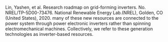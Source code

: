 Lin, Yashen, et al. Research roadmap on grid-forming inverters. No. NREL/TP-5D00-73476. National Renewable Energy Lab.(NREL), Golden, CO (United States), 2020.
many of these new resources are connected to the power system through power electronic inverters rather than spinning electromechanical machines. Collectively, we refer to these generation technologies as inverter-based resources.
